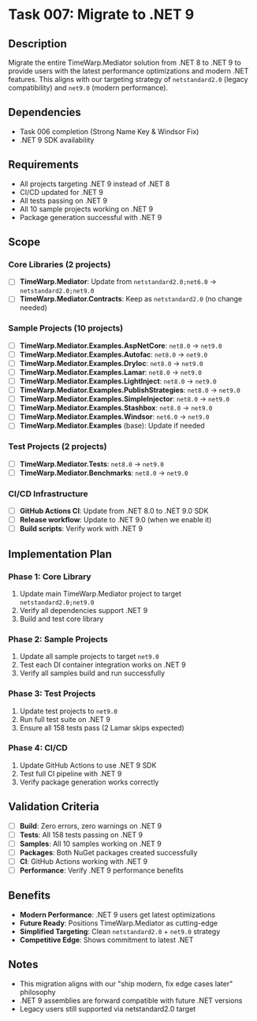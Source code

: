 # Task 007: Migrate to .NET 9

## Description
Migrate the entire TimeWarp.Mediator solution from .NET 8 to .NET 9 to provide users with the latest performance optimizations and modern .NET features. This aligns with our targeting strategy of `netstandard2.0` (legacy compatibility) and `net9.0` (modern performance).

## Dependencies
- Task 006 completion (Strong Name Key & Windsor Fix)
- .NET 9 SDK availability

## Requirements
- All projects targeting .NET 9 instead of .NET 8
- CI/CD updated for .NET 9 
- All tests passing on .NET 9
- All 10 sample projects working on .NET 9
- Package generation successful with .NET 9

## Scope

### Core Libraries (2 projects)
- [ ] **TimeWarp.Mediator**: Update from `netstandard2.0;net6.0` → `netstandard2.0;net9.0`
- [ ] **TimeWarp.Mediator.Contracts**: Keep as `netstandard2.0` (no change needed)

### Sample Projects (10 projects) 
- [ ] **TimeWarp.Mediator.Examples.AspNetCore**: `net8.0` → `net9.0`
- [ ] **TimeWarp.Mediator.Examples.Autofac**: `net8.0` → `net9.0`
- [ ] **TimeWarp.Mediator.Examples.DryIoc**: `net8.0` → `net9.0`
- [ ] **TimeWarp.Mediator.Examples.Lamar**: `net8.0` → `net9.0`
- [ ] **TimeWarp.Mediator.Examples.LightInject**: `net8.0` → `net9.0`
- [ ] **TimeWarp.Mediator.Examples.PublishStrategies**: `net8.0` → `net9.0`
- [ ] **TimeWarp.Mediator.Examples.SimpleInjector**: `net8.0` → `net9.0`
- [ ] **TimeWarp.Mediator.Examples.Stashbox**: `net8.0` → `net9.0`
- [ ] **TimeWarp.Mediator.Examples.Windsor**: `net6.0` → `net9.0`
- [ ] **TimeWarp.Mediator.Examples** (base): Update if needed

### Test Projects (2 projects)
- [ ] **TimeWarp.Mediator.Tests**: `net8.0` → `net9.0`
- [ ] **TimeWarp.Mediator.Benchmarks**: `net8.0` → `net9.0`

### CI/CD Infrastructure
- [ ] **GitHub Actions CI**: Update from .NET 8.0 to .NET 9.0 SDK
- [ ] **Release workflow**: Update to .NET 9.0 (when we enable it)
- [ ] **Build scripts**: Verify work with .NET 9

## Implementation Plan

### Phase 1: Core Library
1. Update main TimeWarp.Mediator project to target `netstandard2.0;net9.0`
2. Verify all dependencies support .NET 9
3. Build and test core library

### Phase 2: Sample Projects  
1. Update all sample projects to target `net9.0`
2. Test each DI container integration works on .NET 9
3. Verify all samples build and run successfully

### Phase 3: Test Projects
1. Update test projects to `net9.0`
2. Run full test suite on .NET 9
3. Ensure all 158 tests pass (2 Lamar skips expected)

### Phase 4: CI/CD
1. Update GitHub Actions to use .NET 9 SDK
2. Test full CI pipeline with .NET 9
3. Verify package generation works correctly

## Validation Criteria
- [ ] **Build**: Zero errors, zero warnings on .NET 9
- [ ] **Tests**: All 158 tests passing on .NET 9
- [ ] **Samples**: All 10 samples working on .NET 9  
- [ ] **Packages**: Both NuGet packages created successfully
- [ ] **CI**: GitHub Actions working with .NET 9
- [ ] **Performance**: Verify .NET 9 performance benefits

## Benefits
- **Modern Performance**: .NET 9 users get latest optimizations
- **Future Ready**: Positions TimeWarp.Mediator as cutting-edge
- **Simplified Targeting**: Clean `netstandard2.0` + `net9.0` strategy
- **Competitive Edge**: Shows commitment to latest .NET

## Notes
- This migration aligns with our "ship modern, fix edge cases later" philosophy
- .NET 9 assemblies are forward compatible with future .NET versions
- Legacy users still supported via netstandard2.0 target